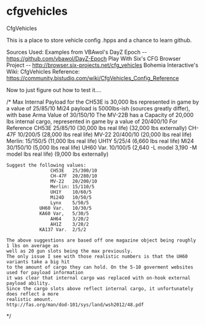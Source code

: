 cfgvehicles
===========

CfgVehicles

This is a place to store vehicle config .hpps and a chance to learn github. 

Sources Used: 
Examples from VBAwol's DayZ Epoch -- https://github.com/vbawol/DayZ-Epoch
Play With Six's CFG Browser Project -- http://browser.six-projects.net/cfg_vehicles
Bohemia Interactive's Wiki:
			CfgVehicles Reference: https://community.bistudio.com/wiki/CfgVehicles_Config_Reference
			
Now to just figure out how to test it....

/*	Max Internal Payload for the CH53E  is 30,000 lbs represented in game by a value of 25/85/10 
	Mi24 payload is 5000lbs-ish (sources greatly differ), with base Arma Value of 30/150/10
	The MV-22B has a Capacity of 20,000 lbs internal cargo, represented in game by a value of 20/400/10
	For Reference 	CH53E	25/85/10	(30,000 lbs real life) (32,000 lbs externally)
					CH-47F 	10/200/5  	(28,000 lbs real life)
					MV-22	20/400/10	(20,000 lbs real life)
					Merlin: 15/150/5 	(11,000 lbs real life)
					UH1Y	5/25/4		(6,660  lbs real life)
					Mi24	30/150/10	(5,000 lbs real life)
				UH60 Var.	10/100/5	(2,640 	-L model 3,190 -M model lbs real life) (9,000 lbs externally)
	
	Suggest the following values: 
					CH53E	25/300/10	
					CH-47F 	20/280/10  	
					MV-22	20/200/10	
					Merlin: 15/110/5 	
					UH1Y	10/60/5	
					Mi24D	10/50/5	
					Lynx	5/50/5
				UH60 Var.	10/30/5
				KA60 Var,	5/30/5
					AH64	3/20/2
					AH1Z	3/20/2
				KA137 Var.	2/5/2
				
	The above suggestions are based off one magazine object being roughly 1 lbs on average as 
	well as 20 gun slots being the max previously. 
	The only issue I see with those realistic numbers is that the UH60 variants take a big hit
	to the amount of cargo they can hold. On the 5-10 goverment websites used for payload information
	it was clear that internal cargo was replaced with on-hook external payload ability. 
	Since the cargo slots above reflect internal cargo, it unfortunately does reflect a more 
	realistic amount. 
	http://fas.org/man/dod-101/sys/land/wsh2012/48.pdf
*/
